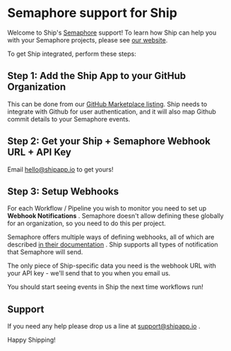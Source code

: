# Semaphore support for Ship

Welcome to Ship's [Semaphore](https://semaphoreci.com/) support! To learn how Ship can help you with your Semaphore projects, please see [our website](https://www.shipapp.io/integrations/semaphore).

To get Ship integrated, perform these steps:

## Step 1: Add the Ship App to your GitHub Organization

This can be done from our [GitHub Marketplace listing](https://github.com/marketplace/shipapp-io). Ship needs to
integrate with Github for user authentication, and it will also map Github commit details to your Semaphore events.

## Step 2: Get your Ship + Semaphore Webhook URL + API Key

Email [hello@shipapp.io](mailto:hello@shipapp.io) to get yours!

## Step 3: Setup Webhooks

For each Workflow / Pipeline you wish to monitor you need to set up **Webhook Notifications** . Semaphore doesn't allow
defining these globally for an organization, so you need to do this per project.

Semaphore offers multiple ways of defining webhooks, all of which are
described [in their documentation](https://docs.semaphoreci.com/essentials/webhook-notifications/) . Ship supports all
types of notification that Semaphore will send.

The only piece of Ship-specific data you need is the webhook URL with your API key - we'll send that to you when you
email us.

You should start seeing events in Ship the next time workflows run!

## Support

If you need any help please drop us a line at [support@shipapp.io](mailto:support@shipapp.io) .

Happy Shipping!
